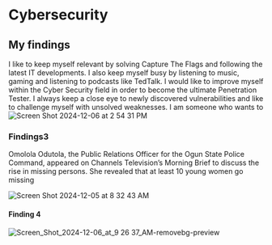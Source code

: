 # Cybersecurity
## My findings 

I like to keep myself relevant by solving Capture The Flags and following the latest IT developments. I also keep myself busy by listening to music, gaming and listening to podcasts like TedTalk. I would like to improve myself within the Cyber Security field in order to become the ultimate Penetration Tester. I always keep a close eye to newly discovered vulnerabilities and like to challenge myself with unsolved weaknesses. I am someone who wants to
![Screen Shot 2024-12-06 at 2 54 31 PM](https://github.com/user-attachments/assets/194bb607-9032-4eac-bcd2-a214d2fc42b6)


 ### Findings3 
Omolola Odutola, the Public Relations Officer for the Ogun State Police Command, appeared on Channels Television’s Morning Brief to discuss the rise in missing persons. She revealed that at least 10 young women go missing



![Screen Shot 2024-12-05 at 8 32 43 AM](https://github.com/user-attachments/assets/a7a4d61c-e944-401f-8fee-47bd545e27e0)


#### Finding 4
![Screen_Shot_2024-12-06_at_9 26 37_AM-removebg-preview](https://github.com/user-attachments/assets/8b6b8701-c26a-4bce-8fc2-f01afc744cc3)




